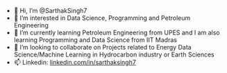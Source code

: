 - 👋 Hi, I’m @SarthakSingh7
- 👀 I’m interested in Data Science, Programming and Petroleum Engineering 
- 🌱 I’m currently learning Petroleum Engineering from UPES and I am also learning Programming and Data Science from IIT Madras
- 💞️ I’m looking to collaborate on Projects related to Energy Data Science/Machine Learning in Hydrocarbon industry or Earth Sciences 
- 📫 Linkedin: [linkedin.com/in/sarthaksingh7](https://www.linkedin.com/in/sarthaksingh7/)

<!---
SarthakSingh7/SarthakSingh7 is a ✨ special ✨ repository because its `README.md` (this file) appears on your GitHub profile.
You can click the Preview link to take a look at your changes.
--->
